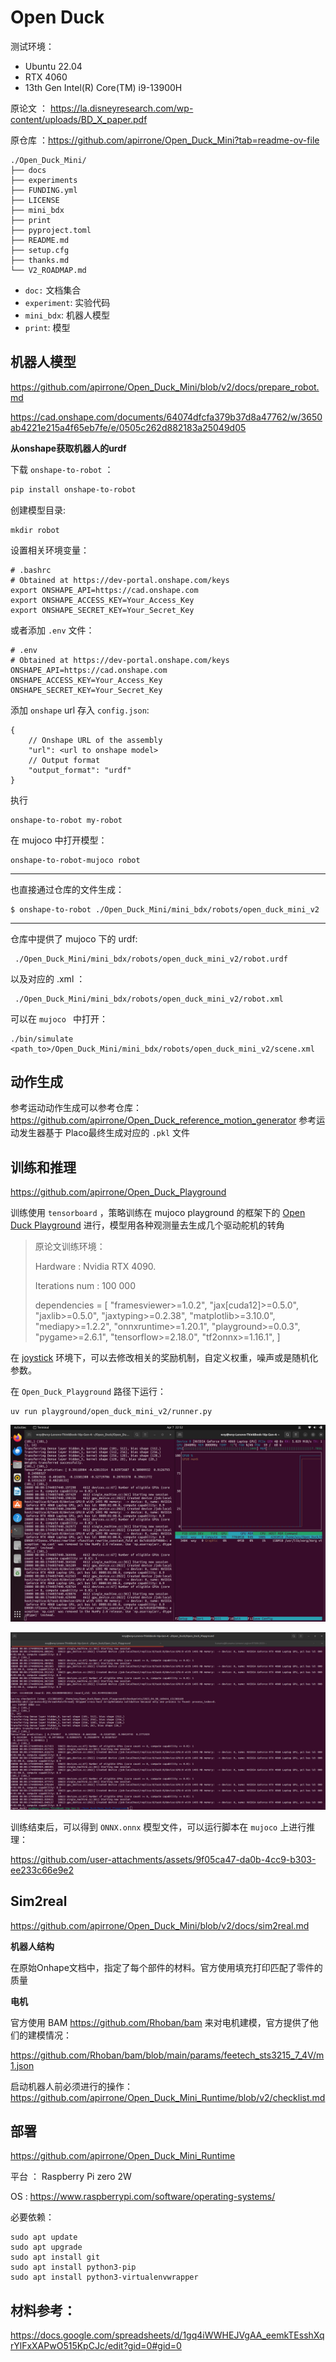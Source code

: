 # Open Duck

测试环境：

+ Ubuntu 22.04
+ RTX 4060
+ 13th Gen Intel(R) Core(TM) i9-13900H

原论文 ： https://la.disneyresearch.com/wp-content/uploads/BD_X_paper.pdf

原仓库 ：https://github.com/apirrone/Open_Duck_Mini?tab=readme-ov-file

```
./Open_Duck_Mini/
├── docs
├── experiments
├── FUNDING.yml
├── LICENSE
├── mini_bdx
├── print
├── pyproject.toml
├── README.md
├── setup.cfg
├── thanks.md
└── V2_ROADMAP.md
```

+ `doc:` 文档集合
+ `experiment`: 实验代码
+ `mini_bdx`: 机器人模型
+ `print`: 模型



## 机器人模型

https://github.com/apirrone/Open_Duck_Mini/blob/v2/docs/prepare_robot.md

https://cad.onshape.com/documents/64074dfcfa379b37d8a47762/w/3650ab4221e215a4f65eb7fe/e/0505c262d882183a25049d05

**从onshape获取机器人的urdf**

下载 `onshape-to-robot` ：

```bash
pip install onshape-to-robot
```

创建模型目录:

```
mkdir robot
```

设置相关环境变量：

```
# .bashrc
# Obtained at https://dev-portal.onshape.com/keys
export ONSHAPE_API=https://cad.onshape.com
export ONSHAPE_ACCESS_KEY=Your_Access_Key
export ONSHAPE_SECRET_KEY=Your_Secret_Key
```

或者添加 `.env` 文件：

```
# .env
# Obtained at https://dev-portal.onshape.com/keys
ONSHAPE_API=https://cad.onshape.com
ONSHAPE_ACCESS_KEY=Your_Access_Key
ONSHAPE_SECRET_KEY=Your_Secret_Key
```

添加 `onshape` url 存入 `config.json`: 

```
{ 
    // Onshape URL of the assembly
    "url": <url to onshape model>
    // Output format
    "output_format": "urdf"
}
```

执行

```
onshape-to-robot my-robot
```

在 mujoco 中打开模型：

```
onshape-to-robot-mujoco robot
```

----



也直接通过仓库的文件生成：

```
$ onshape-to-robot ./Open_Duck_Mini/mini_bdx/robots/open_duck_mini_v2
```



-----



仓库中提供了 mujoco 下的 urdf:

```
 ./Open_Duck_Mini/mini_bdx/robots/open_duck_mini_v2/robot.urdf
```

以及对应的 .xml ：

```
 ./Open_Duck_Mini/mini_bdx/robots/open_duck_mini_v2/robot.xml
```

可以在 `mujoco ` 中打开：

```
./bin/simulate <path_to>/Open_Duck_Mini/mini_bdx/robots/open_duck_mini_v2/scene.xml 
```



## 动作生成

参考运动动作生成可以参考仓库：https://github.com/apirrone/Open_Duck_reference_motion_generator  参考运动发生器基于 Placo最终生成对应的 `.pkl` 文件



## 训练和推理

https://github.com/apirrone/Open_Duck_Playground 

训练使用 `tensorboard` ，策略训练在 mujoco playground 的框架下的  [Open Duck Playground](https://github.com/apirrone/Open_Duck_Playground) 进行，模型用各种观测量去生成几个驱动舵机的转角

> 原论文训练环境：
>
> Hardware : Nvidia RTX 4090.
>
> Iterations num : 100 000
>
> dependencies = [
>     "framesviewer>=1.0.2",
>     "jax[cuda12]>=0.5.0",
>     "jaxlib>=0.5.0",
>     "jaxtyping>=0.2.38",
>     "matplotlib>=3.10.0",
>     "mediapy>=1.2.2",
>     "onnxruntime>=1.20.1",
>     "playground>=0.0.3",
>     "pygame>=2.6.1",
>     "tensorflow>=2.18.0",
>     "tf2onnx>=1.16.1",
> ]

在 [joystick](https://github.com/apirrone/Open_Duck_Playground/blob/main/playground/open_duck_mini_v2/joystick.py) 环境下，可以去修改相关的奖励机制，自定义权重，噪声或是随机化参数。

在 `Open_Duck_Playground` 路径下运行：

```
uv run playground/open_duck_mini_v2/runner.py 
```

![train0](./pics/train0.png)

![train1](./pics/train1.png)

训练结束后，可以得到 `ONNX.onnx` 模型文件，可以运行脚本在 `mujoco` 上进行推理：



https://github.com/user-attachments/assets/9f05ca47-da0b-4cc9-b303-ee233c66e9e2





## Sim2real

https://github.com/apirrone/Open_Duck_Mini/blob/v2/docs/sim2real.md

**机器人结构**

在原始Onhape文档中，指定了每个部件的材料。官方使用填充打印匹配了零件的质量

**电机**

官方使用 BAM https://github.com/Rhoban/bam 来对电机建模，官方提供了他们的建模情况：

https://github.com/Rhoban/bam/blob/main/params/feetech_sts3215_7_4V/m1.json

启动机器人前必须进行的操作：https://github.com/apirrone/Open_Duck_Mini_Runtime/blob/v2/checklist.md







## 部署

https://github.com/apirrone/Open_Duck_Mini_Runtime

平台 ： Raspberry Pi zero 2W

OS : https://www.raspberrypi.com/software/operating-systems/

必要依赖：

```
sudo apt update
sudo apt upgrade
sudo apt install git
sudo apt install python3-pip
sudo apt install python3-virtualenvwrapper
```



## 材料参考：

https://docs.google.com/spreadsheets/d/1gq4iWWHEJVgAA_eemkTEsshXqrYlFxXAPwO515KpCJc/edit?gid=0#gid=0
